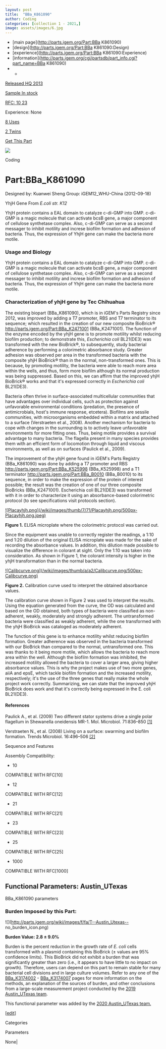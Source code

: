```yaml
---
layout: post
title:  "BBa_K861090"
author: Coding
categories: [collection 1 - 2021,] 
image: assets/images/6.jpg
---
```



  * [main page](http://parts.igem.org/Part:BBa K861090)
  * [design](http://parts.igem.org/Part:BBa K861090:Design)
  * [experience](http://parts.igem.org/Part:BBa K861090:Experience)
  * [information](http://parts.igem.org/cgi/partsdb/part_info.cgi?part_name=BBa K861090)
  *   * 

[Released HQ 2013](http://parts.igem.org/Help:Part_Status_Box)

[Sample In stock](http://parts.igem.org/Help:Part_Status_Box)

[RFC: 10 23 ](http://parts.igem.org/Help:Part_Status_Box)

Experience: None

[8 Uses](http://parts.igem.org/partsdb/uses.cgi?part=BBa_K861090)

[2 Twins](http://parts.igem.org/partsdb/twin_info.cgi?part=BBa_K861090)

[ Get This Part](http://parts.igem.org/partsdb/get_part.cgi?part=BBa_K861090)

![](http://parts.igem.org/images/partbypart/icon_coding.png)

Coding

# Part:BBa_K861090

Designed by: Kuanwei Sheng   Group: iGEM12_WHU-China   (2012-09-18)

YhjH Gene From _E.coli str. K12_

YhjH protein contains a EAL domain to catalyze c-di-GMP into GMP. c-di-GMP is
a magic molecule that can activate bcsB gene, a major component of cellulose
synthetase complex. Also, c-di-GMP can serve as a second messager to inhibit
motility and increse biofilm formation and adhesion of bacteria. Thus, the
expression of YhjH gene can make the bacteria more motile.

### Usage and Biology

YhjH protein contains a EAL domain to catalyze c-di-GMP into GMP. c-di-GMP is
a magic molecule that can activate bcsB gene, a major component of cellulose
synthetase complex. Also, c-di-GMP can serve as a second messager to inhibit
motility and increse biofilm formation and adhesion of bacteria. Thus, the
expression of YhjH gene can make the bacteria more motile.

### Characterization of yhjH gene by Tec Chihuahua

The existing biopart (BBa_K861090), which is in iGEM's Parts Registry since
2012, was improved by adding a T7 promoter, RBS and T7 terminator to its
sequence; which resulted in the creation of our new composite BioBrick®
<http://parts.igem.org/Part:BBa_K2471001> (BBa_K2471001). The function of the
enzyme encoded by the yhjH gene is to promote motility whilst reducing biofilm
production; to demonstrate this, _Escherichia coli_ BL21(DE3) was transformed
with the new BioBrick®, to subsequently, study bacterial adherence by
performing a colorimetric absorbance study. Greater adhesion was observed per
area in the transformed bacteria with the composite yhjH BioBrick® than in the
normal, non-transformed ones. This is because, by promoting motility, the
bacteria were able to reach more area within the wells, and thus, form more
biofilm although its normal production was being suppressed. Based on this, we
can affirm that the improved yhjH BioBrick® works and that it's expressed
correctly in _Escherichia coli_ BL21(DE3).

Bacteria often thrive in surface-associated multicellular communities that
have advantages over individual cells, such as protection against unfavorable
environmental conditions (predation, the presence of antimicrobials, host's
immune response, etcetera). Biofilms are sessile communities, with
microorganisms embedded within a matrix and attached to a surface (Verstraeten
et al., 2008). Another mechanism for bacteria to cope with changes in the
surrounding is to actively leave unfavorable environments for more fitting
ones. Thus, being motile provides a survival advantage to many bacteria. The
flagella present in many species provides them with an efficient form of
locomotion through liquid and viscous environments, as well as on surfaces
(Paulick et al., 2009).

The improvement of the yhjH gene found in iGEM's Parts Registry (BBa_K861090)
was done by adding a T7 promoter and RBS
<http://parts.igem.org/Part:BBa_K525998> (BBa_K525998) and a T1 terminator
<http://parts.igem.org/Part:BBa_B0010> (BBa_B0010) to its sequence, in order
to make the expression of the protein of interest possible; the result was the
creation of one of our three composite BioBricks (BBa_K2471001). Escherichia
coli BL21(DE3) was transformed with it in order to characterize it using an
absorbance-based colorimetric protocol (to see specifications visit protocols
section).

[![Placayhjh.png](/wiki/images/thumb/7/71/Placayhjh.png/500px-
Placayhjh.png.jpeg)](/File:Placayhjh.png)

**Figure 1.** ELISA microplate where the colorimetric protocol was carried
out.

  
  

Since the equipment was unable to correctly register the readings, a 1:10 and
1:20 dilution of the original ELISA microplate was made for the sake of
recording the absorbance values. In addition, this dilution made possible to
visualize the difference in colorant at sight. Only the 1:10 was taken into
consideration. As shown in Figure 1, the colorant intensity is higher in the
yhjH transformation than in the normal bacteria.

[![Calibcurve.png](/wiki/images/thumb/a/a2/Calibcurve.png/500px-
Calibcurve.png)](/File:Calibcurve.png)

**Figure 2.** Calibration curve used to interpret the obtained absorbance
values.

The calibration curve shown in Figure 2 was used to interpret the results.
Using the equation generated from the curve, the OD was calculated and based
on the OD obtained, both types of bacteria were classified as non-adherent,
weakly, moderately and strongly adherent. The untransformed bacteria were
classified as weakly adherent, while the one transformed with the yhjH
BioBrick was cataloged as moderately adherent.

The function of this gene is to enhance motility whilst reducing biofilm
formation. Greater adherence was observed in the bacteria transformed with our
BioBrick than compared to the normal, untransformed one. This was thanks to it
being more motile, which allows the bacteria to reach more area within the
well. Although the biofilm formation was inhibited, the increased motility
allowed the bacteria to cover a larger area, giving higher absorbance values.
This is why the project makes use of two more genes, aiiA and epsE, which
tackle biofilm formation and the increased motility, respectively; it's the
use of the three genes that really make the whole project work correctly.
Summarizing, we can state that the improved yhjH BioBrick does work and that
it's correctly being expressed in the E. coli BL21(DE3).

#### **References**

Paulick A., et al. (2009) Two different stator systems drive a single polar
flagellum in Shewanella oneidensis MR-1. Mol. Microbiol. 71:836–850
[[1]](https://www.ncbi.nlm.nih.gov/pubmed/19170881)</p>

Verstraeten N., et al. (2008) Living on a surface: swarming and biofilm
formation. Trends Microbiol. 16:496–506
[[2]](https://www.ncbi.nlm.nih.gov/pubmed/18775660)

Sequence and Features

  

Assembly Compatibility:

  * 10

COMPATIBLE WITH RFC[10]

  * 12

COMPATIBLE WITH RFC[12]

  * 21

COMPATIBLE WITH RFC[21]

  * 23

COMPATIBLE WITH RFC[23]

  * 25

COMPATIBLE WITH RFC[25]

  * 1000

COMPATIBLE WITH RFC[1000]

</body> </html>

  

## Functional Parameters: Austin_UTexas

BBa_K861090 parameters

### Burden Imposed by this Part:

![](http://parts.igem.org/wiki/images/f/fa/T--Austin_Utexas--
no_burden_icon.png)

**Burden Value: 2.8 ± 9.0%**

Burden is the percent reduction in the growth rate of _E. coli_ cells
transformed with a plasmid containing this BioBrick (± values are 95%
confidence limits). This BioBrick did not exhibit a burden that was
significantly greater than zero (i.e., it appears to have little to no impact
on growth). Therefore, users can depend on this part to remain stable for many
bacterial cell divisions and in large culture volumes. Refer to any one of the
[BBa_K3174002](http://parts.igem.org/Part:BBa_K3174002) \-
[BBa_K3174007](http://parts.igem.org/Part:BBa_K3174007) pages for more
information on the methods, an explanation of the sources of burden, and other
conclusions from a large-scale measurement project conducted by the [2019
Austin_UTexas team](http://2019.igem.org/Team:Austin_UTexas).

This functional parameter was added by the [2020 Austin_UTexas
team.](http://2020.igem.org/Team:Austin_UTexas/Contribution)

[[edit](http://parts.igem.org/partsdb/part_info.cgi?part_name=BBa_K861090)]

Categories

Parameters

None|

